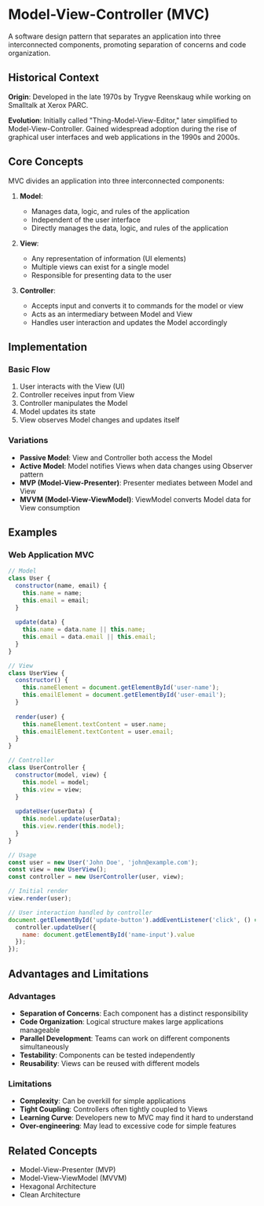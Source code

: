 # Model-View-Controller (MVC)

A software design pattern that separates an application into three interconnected components, promoting separation of concerns and code organization.

## Historical Context

**Origin**: Developed in the late 1970s by Trygve Reenskaug while working on Smalltalk at Xerox PARC.

**Evolution**: Initially called "Thing-Model-View-Editor," later simplified to Model-View-Controller. Gained widespread adoption during the rise of graphical user interfaces and web applications in the 1990s and 2000s.

## Core Concepts

MVC divides an application into three interconnected components:

1. **Model**: 
   - Manages data, logic, and rules of the application
   - Independent of the user interface
   - Directly manages the data, logic, and rules of the application

2. **View**:
   - Any representation of information (UI elements)
   - Multiple views can exist for a single model
   - Responsible for presenting data to the user

3. **Controller**:
   - Accepts input and converts it to commands for the model or view
   - Acts as an intermediary between Model and View
   - Handles user interaction and updates the Model accordingly

## Implementation

### Basic Flow
1. User interacts with the View (UI)
2. Controller receives input from View
3. Controller manipulates the Model
4. Model updates its state
5. View observes Model changes and updates itself

### Variations
- **Passive Model**: View and Controller both access the Model
- **Active Model**: Model notifies Views when data changes using Observer pattern
- **MVP (Model-View-Presenter)**: Presenter mediates between Model and View
- **MVVM (Model-View-ViewModel)**: ViewModel converts Model data for View consumption

## Examples

### Web Application MVC

```javascript
// Model
class User {
  constructor(name, email) {
    this.name = name;
    this.email = email;
  }
  
  update(data) {
    this.name = data.name || this.name;
    this.email = data.email || this.email;
  }
}

// View
class UserView {
  constructor() {
    this.nameElement = document.getElementById('user-name');
    this.emailElement = document.getElementById('user-email');
  }
  
  render(user) {
    this.nameElement.textContent = user.name;
    this.emailElement.textContent = user.email;
  }
}

// Controller
class UserController {
  constructor(model, view) {
    this.model = model;
    this.view = view;
  }
  
  updateUser(userData) {
    this.model.update(userData);
    this.view.render(this.model);
  }
}

// Usage
const user = new User('John Doe', 'john@example.com');
const view = new UserView();
const controller = new UserController(user, view);

// Initial render
view.render(user);

// User interaction handled by controller
document.getElementById('update-button').addEventListener('click', () => {
  controller.updateUser({
    name: document.getElementById('name-input').value
  });
});
```

## Advantages and Limitations

### Advantages
- **Separation of Concerns**: Each component has a distinct responsibility
- **Code Organization**: Logical structure makes large applications manageable
- **Parallel Development**: Teams can work on different components simultaneously
- **Testability**: Components can be tested independently
- **Reusability**: Views can be reused with different models

### Limitations
- **Complexity**: Can be overkill for simple applications
- **Tight Coupling**: Controllers often tightly coupled to Views
- **Learning Curve**: Developers new to MVC may find it hard to understand
- **Over-engineering**: May lead to excessive code for simple features

## Related Concepts
- Model-View-Presenter (MVP)
- Model-View-ViewModel (MVVM)
- Hexagonal Architecture
- Clean Architecture 